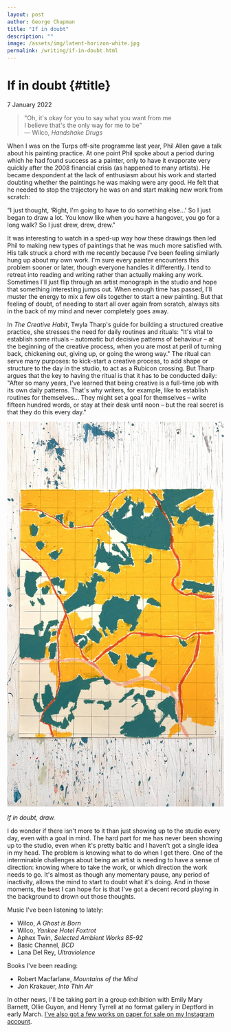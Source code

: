 ```yaml
---
layout: post
author: George Chapman
title: "If in doubt"
description: ""
image: /assets/img/latent-horizon-white.jpg
permalink: /writing/if-in-doubt.html
---
```

# If in doubt {#title}
7 January 2022

> "Oh, it's okay for you to say what you want from me  
I believe that's the only way for me to be"  
> — Wilco, *Handshake Drugs*

When I was on the Turps off-site programme last year, Phil Allen gave a talk about his painting practice. At one point Phil spoke about a period during which he had found success as a painter, only to have it evaporate very quickly after the 2008 financial crisis (as happened to many artists). He became despondent at the lack of enthusiasm about his work and started doubting whether the paintings he was making were any good. He felt that he needed to stop the trajectory he was on and start making new work from scratch:

"I just thought, ‘Right, I'm going to have to do something else...' So I just began to draw a lot. You know like when you have a hangover, you go for a long walk? So I just drew, drew, drew."

It was interesting to watch in a sped-up way how these drawings then led Phil to making new types of paintings that he was much more satisfied with. His talk struck a chord with me recently because I've been feeling similarly hung up about my own work. I'm sure every painter encounters this problem sooner or later, though everyone handles it differently. I tend to retreat into reading and writing rather than actually making any work. Sometimes I'll just flip through an artist monograph in the studio and hope that something interesting jumps out. When enough time has passed, I'll muster the energy to mix a few oils together to start a new painting. But that feeling of doubt, of needing to start all over again from scratch, always sits in the back of my mind and never completely goes away.

In *The Creative Habit*, Twyla Tharp's guide for building a structured creative practice, she stresses the need for daily routines and rituals: "It's vital to establish some rituals – automatic but decisive patterns of behaviour – at the beginning of the creative process, when you are most at peril of turning back, chickening out, giving up, or going the wrong way." The ritual can serve many purposes: to kick-start a creative process, to add shape or structure to the day in the studio, to act as a Rubicon crossing. But Tharp argues that the key to having the ritual is that it has to be conducted daily: "After so many years, I've learned that being creative is a full-time job with its own daily patterns. That's why writers, for example, like to establish routines for themselves… They might set a goal for themselves – write fifteen hundred words, or stay at their desk until noon – but the real secret is that they do this every day."

![If in doubt, draw.](/assets/img/JZLXuBz.jpg)

*If in doubt, draw.*

I do wonder if there isn't more to it than just showing up to the studio every day, even with a goal in mind. The hard part for me has never been showing up to the studio, even when it's pretty baltic and I haven't got a single idea in my head. The problem is knowing what to do when I get there. One of the interminable challenges about being an artist is needing to have a sense of direction: knowing where to take the work, or which direction the work needs to go. It's almost as though any momentary pause, any period of inactivity, allows the mind to start to doubt what it's doing. And in those moments, the best I can hope for is that I've got a decent record playing in the background to drown out those thoughts.

Music I've been listening to lately:  
 - Wilco, *A Ghost is Born*  
 - Wilco, *Yankee Hotel Foxtrot*  
 - Aphex Twin, *Selected Ambient Works 85-92*  
 - Basic Channel, *BCD*  
 - Lana Del Rey, *Ultraviolence*

Books I've been reading:  
 - Robert Macfarlane, *Mountains of the Mind*  
 - Jon Krakauer, *Into Thin Air*  

In other news, I'll be taking part in a group exhibition with Emily Mary Barnett, Ollie Guyon, and Henry Tyrrell at no format gallery in Deptford in early March. [I've also got a few works on paper for sale on my Instagram account](https://www.instagram.com/gn.chapman/).
